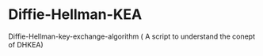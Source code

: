 # Diffie-Hellman-KEA
Diffie-Hellman-key-exchange-algorithm ( A script to understand the conept of DHKEA)
